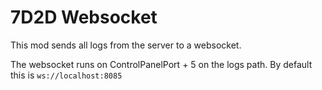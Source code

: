 # 7D2D Websocket

This mod sends all logs from the server to a websocket.

The websocket runs on ControlPanelPort + 5 on the logs path. By default this is `ws://localhost:8085`